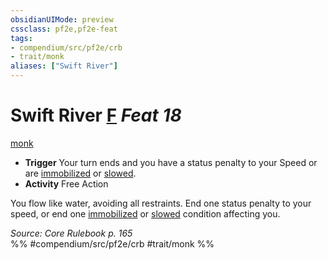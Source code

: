 ```yaml
---
obsidianUIMode: preview
cssclass: pf2e,pf2e-feat
tags:
- compendium/src/pf2e/crb
- trait/monk
aliases: ["Swift River"]
---
```

# Swift River  [F](rules/core-rulebook/chapter-9-playing-the-game.md#Actions "Free Action") *Feat 18*  
[monk](rules/traits/monk.md)  

- **Trigger** Your turn ends and you have a status penalty to your Speed or are [immobilized](rules/conditions.md#Immobilized) or [slowed](rules/conditions.md#Slowed).
- **Activity** Free Action

You flow like water, avoiding all restraints. End one status penalty to your speed, or end one [immobilized](rules/conditions.md#Immobilized) or [slowed](rules/conditions.md#Slowed) condition affecting you.

*Source: Core Rulebook p. 165*  
%% #compendium/src/pf2e/crb #trait/monk %%